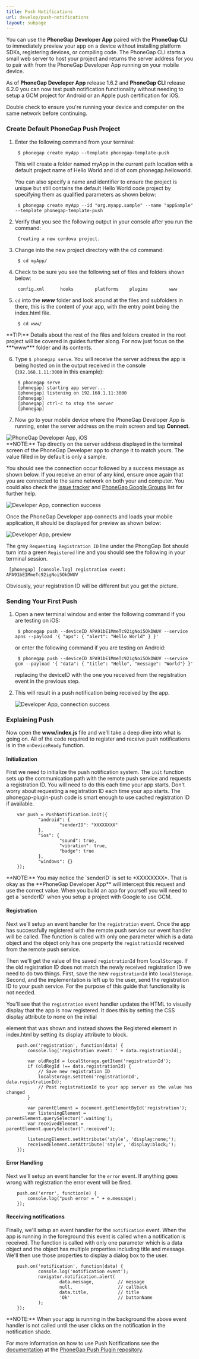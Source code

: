 ```yaml
---
title: Push Notifications
url: develop/push-notifications
layout: subpage
---
```


You can use the **PhoneGap Developer App** paired with the **PhoneGap CLI** to immediately preview your app on a device without installing platform SDKs, registering devices, or compiling code. The PhoneGap CLI starts a small web server to host your project and returns the server address for you to pair with from the PhoneGap Developer App running on your mobile device.

As of **PhoneGap Developer App** release 1.6.2 and **PhoneGap CLI** release 6.2.0 you can now test push notification functionality without needing to setup a GCM project for Android or an Apple push certification for iOS.

<div class="alert--warning">Double check to ensure you're running your device and computer on the same network before continuing. </div>

### Create Default PhoneGap Push Project

1. Enter the following command from your terminal:

		$ phonegap create myApp --template phonegap-template-push

   This will create a folder named myApp in the current path location with a default project name of Hello World and id of com.phonegap.helloworld.

   You can also specify a name and identifier to ensure the project is unique but still contains the default Hello World code project by specifying them as qualified parameters as shown below:

		$ phonegap create myApp --id "org.myapp.sample" --name "appSample" --template phonegap-template-push

2. Verify that you see the following output in your console after you run the command:

		Creating a new cordova project.

3. Change into the new project directory with the cd command:

		$ cd myApp/

4. Check to be sure you see the following set of files and folders shown below:

		config.xml      hooks        platforms    plugins        www

5. `cd` into the ***www*** folder and look around at the files and subfolders in there, this is the content of your app, with the entry point being the index.html file.

		$ cd www/

 <div class="alert--tip">**TIP:** Details about the rest of the files and folders created in the root project  will be covered in guides further along. For now just focus on the ***www*** folder and its contents.</div>

6. Type `$ phonegap serve`. You will receive the server address the app is being hosted on in the output received in the console (`192.168.1.11:3000` in this example):

		$ phonegap serve
		[phonegap] starting app server...
		[phonegap] listening on 192.168.1.11:3000
		[phonegap]
		[phonegap] ctrl-c to stop the server
		[phonegap]

7. Now go to your mobile device where the PhoneGap Developer App is running, enter the server address on the main screen and tap **Connect**.

  <img class="mobile-image" src="/images/dev-app-enter-add.png" alt="PhoneGap Developer App, iOS"/>


 <div class="alert--info"> **NOTE:** Tap directly on the server address displayed in the terminal screen of the PhoneGap Developer app to change it to match yours. The value filled in by default is only a sample. </div>

 You should see the connection occur followed by a success message as shown below. If you receive an error of any kind, ensure
 once again that you are connected to the same network on both your  and computer. You could also check the
 [issue tracker](https://github.com/phonegap/phonegap-app-developer/issues) and [PhoneGap Google Groups](https://groups.google.com/forum/#!forum/phonegap)
 list for further help.

  <img class="mobile-image" src="/images/dev-app-success.jpg" alt="Developer App, connection success"/>


 Once the PhoneGap Developer app connects and loads your mobile application, it should be displayed for preview as shown below:

 <img class="mobile-image" src="/images/dev-app-preview.jpg" alt="Developer App, preview"/>

 The grey `Requesting Registration ID` line under the PhongGap Bot should turn into a green `Registered` line and you should see the following in your terminal session.

     [phonegap] [console.log] registration event: APA91bE1MmeTc92igNoi5OkDWUV

 <div class="alert--warning">Obviously, your registration ID will be different but you get the picture.</div>

### Sending Your First Push

1. Open a new terminal window and enter the following command if you are testing on iOS:

		$ phonegap push --deviceID APA91bE1MmeTc92igNoi5OkDWUV --service apns --payload '{ "aps": { "alert": "Hello World" } }'

   or enter the following command if you are testing on Android:

		$ phonegap push --deviceID APA91bE1MmeTc92igNoi5OkDWUV --service gcm --payload '{ "data": { "title": "Hello", "message": "World"} }'

   replacing the deviceID with the one you received from the registration event in the previous step.

2. This will result in a push notification being received by the app.

   <img class="mobile-image" src="/images/dev-app-success.jpg" alt="Developer App, connection success"/>

### Explaining Push

Now open the **www/index.js** file and we'll take a deep dive into what is going on. All of the code required to register and receive push notifications is in the `onDeviceReady` function.

#### Initialization

First we need to initialize the push notification system. The `init` function sets up the communication path with the remote push service and requests a registration ID. You will need to do this each time your app starts. Don't worry about requesting a registration ID each time your app starts. The phonegap-plugin-push code is smart enough to use cached registration ID if available.

		var push = PushNotification.init({
				"android": {
						"senderID": "XXXXXXXX"
				},
				"ios": {
						"sound": true,
						"vibration": true,
						"badge": true
				},
				"windows": {}
		});

<div class="alert--info"> **NOTE:** You may notice the `senderID` is set to *XXXXXXXX*. That is okay as the **PhoneGap Developer App** will intercept this request and use the correct value. When you build an app for yourself you will need to get a `senderID` when you setup a project with Google to use GCM. </div>

#### Registration

Next we'll setup an event handler for the `registration` event. Once the app has successfully registered with the remote push service our event handler will be called. The function is called with only one parameter which is a data object and the object only has one property the `registrationId` received from the remote push service.

Then we'll get the value of the saved `registrationId` from `localStorage`. If the old registration ID does not match the newly received registration ID we need to do two things. First, save the new `registrationId` into `localStorage`. Second, and the implementation is left up to the user, send the registration ID to your push service. For the purpose of this guide that functionality is not needed.

You'll see that the `registration` event handler updates the HTML to visually display that the app is now registered. It does this by setting the CSS display attribute to none on the initial <p> element that was shown and instead shows the Registered element in index.html by setting its display attribute to block.

		push.on('registration', function(data) {
		    console.log('registration event: ' + data.registrationId);

		    var oldRegId = localStorage.getItem('registrationId');
		    if (oldRegId !== data.registrationId) {
		        // Save new registration ID
		        localStorage.setItem('registrationId', data.registrationId);
		        // Post registrationId to your app server as the value has changed
		    }

		    var parentElement = document.getElementById('registration');
		    var listeningElement = parentElement.querySelector('.waiting');
		    var receivedElement = parentElement.querySelector('.received');

		    listeningElement.setAttribute('style', 'display:none;');
		    receivedElement.setAttribute('style', 'display:block;');
		});

#### Error Handling

Next we'll setup an event handler for the `error` event. If anything goes wrong with registration the error event will be fired.

		push.on('error', function(e) {
		    console.log("push error = " + e.message);
		});

#### Receiving notifications

Finally, we'll setup an event handler for the `notification` event. When the app is running in the foreground this event is called when a notification is received. The function is called with only one parameter which is a data object and the object has multiple properties including title and message. We'll then use those properties to display a dialog box to the user.

		push.on('notification', function(data) {
				console.log('notification event');
				navigator.notification.alert(
						data.message,         // message
						null,                 // callback
						data.title,           // title
						'Ok'                  // buttonName
				);
		});

<div class="alert--info"> **NOTE:** When your app is running in the background the above event handler is not called until the user clicks on the notification in the notification shade. </div>

For more information on how to use Push Notifications see the [documentation](https://github.com/phonegap/phonegap-plugin-push/blob/master/README.md) at the [PhoneGap Push Plugin repository](https://github.com/phonegap/phonegap-plugin-push/).
